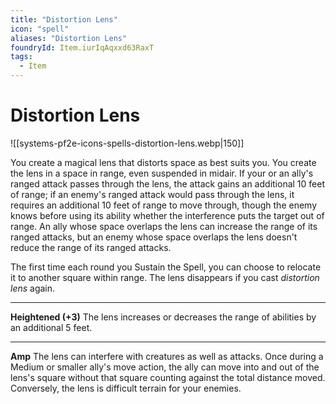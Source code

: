 ```yaml
---
title: "Distortion Lens"
icon: "spell"
aliases: "Distortion Lens"
foundryId: Item.iurIqAqxxd63RaxT
tags:
  - Item
---
```


# Distortion Lens
![[systems-pf2e-icons-spells-distortion-lens.webp|150]]

You create a magical lens that distorts space as best suits you. You create the lens in a space in range, even suspended in midair. If your or an ally's ranged attack passes through the lens, the attack gains an additional 10 feet of range; if an enemy's ranged attack would pass through the lens, it requires an additional 10 feet of range to move through, though the enemy knows before using its ability whether the interference puts the target out of range. An ally whose space overlaps the lens can increase the range of its ranged attacks, but an enemy whose space overlaps the lens doesn't reduce the range of its ranged attacks.

The first time each round you Sustain the Spell, you can choose to relocate it to another square within range. The lens disappears if you cast _distortion lens_ again.

* * *

**Heightened (+3)** The lens increases or decreases the range of abilities by an additional 5 feet.

* * *

**Amp** The lens can interfere with creatures as well as attacks. Once during a Medium or smaller ally's move action, the ally can move into and out of the lens's square without that square counting against the total distance moved. Conversely, the lens is difficult terrain for your enemies.
